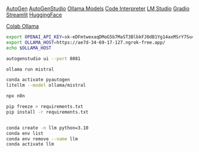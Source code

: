 [AutoGen](https://microsoft.github.io/autogen/docs/Getting-Started)
[AutoGenStudio](https://microsoft.github.io/autogen/blog/2023/12/01/AutoGenStudio/)
[Ollama Models](https://ollama.ai/library)
[Code Interpreter](https://github.com/KillianLucas/open-interpreter)
[LM Studio](https://lmstudio.ai/)
[Gradio](https://www.gradio.app/)
[Streamlit](https://streamlit.io/)
[HuggingFace](https://huggingface.co/transformers/)

[Colab Ollama](https://colab.research.google.com/drive/1f2qELQboeqr1zPaOABe0WX0_YLbN_KJm#scrollTo=5YzWGOv-0k7s)

```zsh
export OPENAI_API_KEY=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
export OLLAMA_HOST=https://ae7d-34-69-17-127.ngrok-free.app/
echo $OLLAMA_HOST

autogenstudio ui --port 8081

ollama run mistral

conda activate pyautogen
litellm --model ollama/mistral

npx n8n

pip freeze > requirements.txt
pip install -r requirements.txt


conda create -n llm python=3.10
conda env list
conda env remove --name llm
conda activate llm


```
